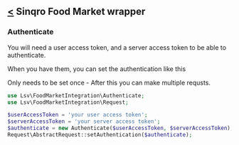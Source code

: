 [<](../README.md) Sinqro Food Market wrapper
--------------------------

### Authenticate

You will need a user access token, and a server access token to be able to authenticate.

When you have them, you can set the authentication like this

Only needs to be set once - After this you can make multiple requsts.

```php
use Lsv\FoodMarketIntegration\Authenticate;
use Lsv\FoodMarketIntegration\Request;

$userAccessToken = 'your user access token';
$serverAccessToken = 'your server access token';
$authenticate = new Authenticate($userAccessToken, $serverAccessToken);
Request\AbstractRequest::setAuthentication($authenticate);
```
